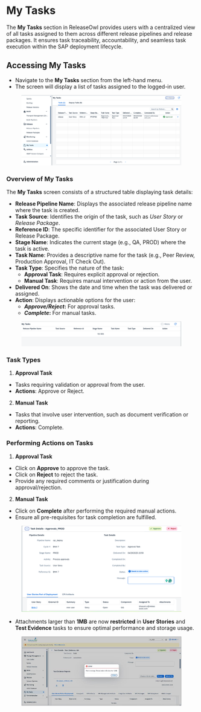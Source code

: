 # My Tasks

The **My Tasks** section in ReleaseOwl provides users with a centralized view of all tasks assigned to them across different release pipelines and release packages. It ensures task traceability, accountability, and seamless task execution within the SAP deployment lifecycle.

## **Accessing My Tasks**

* Navigate to the **My Tasks** section from the left-hand menu.
* The screen will display a list of tasks assigned to the logged-in user.

<figure><img src="../.gitbook/assets/image (2) (1) (1) (1) (1) (1) (1) (1) (1) (1) (1) (1) (1).png" alt=""><figcaption></figcaption></figure>

### **Overview of My Tasks**

The **My Tasks** screen consists of a structured table displaying task details:

* **Release Pipeline Name**: Displays the associated release pipeline name where the task is created.
* **Task Source**: Identifies the origin of the task, such as _User Story_ or _Release Package_.
* **Reference ID**: The specific identifier for the associated User Story or Release Package.
* **Stage Name**: Indicates the current stage (e.g., QA, PROD) where the task is active.
* **Task Name**: Provides a descriptive name for the task (e.g., Peer Review, Production Approval, IT Check Out).
* **Task Type**: Specifies the nature of the task:
  * **Approval Task**: Requires explicit approval or rejection.
  * **Manual Task**: Requires manual intervention or action from the user.
* **Delivered On**: Shows the date and time when the task was delivered or assigned.
* **Action**: Displays actionable options for the user:
  * _**Approve/Reject**_**:** For approval tasks.
  * _**Complete**_**:** For manual tasks.

<figure><img src="../.gitbook/assets/image (40) (1).png" alt=""><figcaption></figcaption></figure>

### **Task Types**

1. **Approval Task**

* Tasks requiring validation or approval from the user.
* **Actions**: Approve or Reject.

2. **Manual Task**

* Tasks that involve user intervention, such as document verification or reporting.
* **Actions**: Complete.

### **Performing Actions on Tasks**

1. **Approval Task**

* Click on **Approve** to approve the task.
* Click on **Reject** to reject the task.
* Provide any required comments or justification during approval/rejection.

2. **Manual Task**

* Click on **Complete** after performing the required manual actions.
* Ensure all pre-requisites for task completion are fulfilled.

<figure><img src="../.gitbook/assets/image (1280).png" alt=""><figcaption></figcaption></figure>



* Attachments larger than **1MB** are now **restricted** in **User Stories** and **Test Evidence** tasks to ensure optimal performance and storage usage.

<figure><img src="../.gitbook/assets/image (1019).png" alt=""><figcaption></figcaption></figure>

